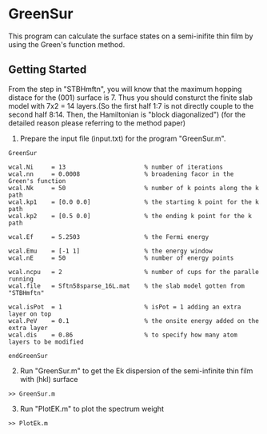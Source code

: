 # GreenSur
This program can calculate the surface states on a semi-inifite thin film by using the Green's function method. 

## Getting Started 
From the step in "STBHmftn", you will know that the maximum hopping distace for the (001) surface is 7. Thus you should consturct the finite slab model with 7x2 = 14 layers.(So the first half 1:7 is not directly couple to the second half 8:14. Then, the Hamiltonian is "block diagonalized") (for the detailed reason please referring to the method paper)
1) Prepare the input file (input.txt) for the program "GreenSur.m". 
```
GreenSur

wcal.Ni     = 13                      % number of iterations
wcal.nn     = 0.0008                  % broadening facor in the Green's function
wcal.Nk     = 50                      % number of k points along the k path 
wcal.kp1    = [0.0 0.0]               % the starting k point for the k path
wcal.kp2    = [0.5 0.0]               % the ending k point for the k path

wcal.Ef     = 5.2503                  % the Fermi energy 

wcal.Emu    = [-1 1]                  % the energy window
wcal.nE     = 50                      % number of energy points 

wcal.ncpu   = 2                       % number of cups for the paralle running
wcal.file   = Sftn58sparse_16L.mat    % the slab model gotten from "STBHmftn"

wcal.isPot  = 1                       % isPot = 1 adding an extra layer on top
wcal.PeV    = 0.1                     % the onsite energy added on the extra layer 
wcal.dis    = 0.86                    % to specify how many atom layers to be modified 

endGreenSur
```
2) Run "GreenSur.m" to get the Ek dispersion of the semi-infinite thin film with (hkl) surface
```
>> GreenSur.m
```
3) Run "PlotEK.m" to plot the spectrum weight
```
>> PlotEk.m
```
